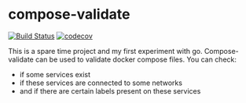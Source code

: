 # compose-validate

[![Build Status](https://travis-ci.org/HerrSchwarz/compose-validate.svg?branch=develop)](https://travis-ci.org/HerrSchwarz/compose-validate)
[![codecov](https://codecov.io/gh/HerrSchwarz/compose-validate/branch/master/graph/badge.svg)](https://codecov.io/gh/HerrSchwarz/compose-validate)

This is a spare time project and my first experiment with go. Compose-validate can be used to validate docker compose files. You can check:

- if some services exist
- if these services are connected to some networks
- and if there are certain labels present on these services 
